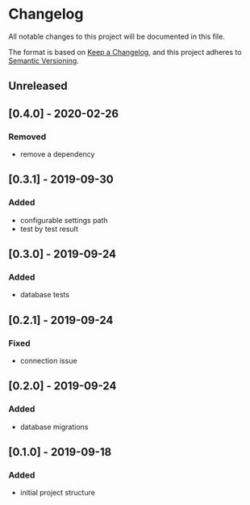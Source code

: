 # Changelog
All notable changes to this project will be documented in this file.

The format is based on [Keep a Changelog](https://keepachangelog.com/en/1.0.0/),
and this project adheres to [Semantic Versioning](https://semver.org/spec/v2.0.0.html).

## Unreleased

## [0.4.0] - 2020-02-26
### Removed
- remove a dependency

## [0.3.1] - 2019-09-30
### Added
- configurable settings path
- test by test result

## [0.3.0] - 2019-09-24
### Added
- database tests

## [0.2.1] - 2019-09-24
### Fixed
- connection issue

## [0.2.0] - 2019-09-24
### Added
- database migrations

## [0.1.0] - 2019-09-18
### Added
- initial project structure
